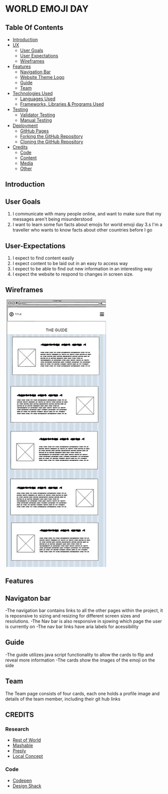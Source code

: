# WORLD EMOJI DAY

## Table Of Contents

* [Introduction](#Introduction)
* [UX](#UX)
    * [User Goals](#User-Goals)
    * [User Expectations](#User-Expectations)
    * [Wireframes](#Wireframes)
* [Features](#Features)
    * [Navigation Bar](#Navigation-Bar)
    * [Website Theme Logo](#Website-Theme-Logo)
    * [Guide](#Guide)
    * [Team](#Team)
* [Technologies Used](#Technologies-Used)
    * [Languages Used](#Languages-Used)
    * [Frameworks, Libraries & Programs Used](#Frameworks)
* [Testing](#Testing)
    * [Validator Testing](#Validator)
    * [Manual Testing](#Manual-Testing)
* [Deployment](#Deployment)
    * [GitHub Pages](#Github)
    * [Forking the GitHub Repository](#Forking)
    * [Cloning the GitHub Repository](#Cloning)
* [Credits](#Credits)
    * [Code](#Code)
    * [Content](#Content)
    * [Media](#Media)
    * [Other](#Other)


## Introduction

## User Goals
1. I communicate with many people online, and want to make sure that my messages aren't being misunderstood
2. I want to learn some fun facts about emojis for world emoji day 
3.s I'm a traveller who wants to know facts about other countries before I go

## User-Expectations
1. I expect to find content easily
2.  I expect content to be laid out in an easy to access way
3. I expect to be able to find out new information in an interesting way 
4. I expect the website to respond to changes in screen size. 

## Wireframes
![A wireframe of the guide showing the nav bar and cards](assets/images/wireframes/wireframe-guide.jpg)

## Features

## Navigaton bar 
-The navigation bar contains links to all the other pages within the project, it is reposnsive to sizing and resizing for different screen sizes and resolutions.
-The Nav bar is also responsive in sjowing which page the user is currently on
-The nav bar links have aria labels for acessibility

## Guide
-The guide utilizes java script functionality to allow the cards to flip and reveal more information 
-The cards show the images of the emoji on the side 

## Team
<p>The Team page consists of four cards, each one holds a profile image and details of the team member, including their git hub links </p>

## CREDITS

### Research
- [Rest of World](https://restofworld.org/2021/list-emoji-different-meanings/)
- [Mashable](https://mashable.com/article/emoji-culture-world)
- [Preply](https://preply.com/en/d/emojis-around-the-world--lp)
- [Local Concept](https://en.localconcept.com/blog/2019/07/17/emojis/)

### Code
- [Codepen](https://codepen.io/desandro/pen/LmWoWe)
- [Design Shack](https://designshack.net/articles/trends/best-website-color-schemes/)
